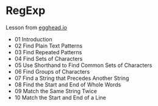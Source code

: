 # RegExp
Lesson from [egghead.io](https://egghead.io/series/regex-in-javascript)
- 01  Introduction
- 02  Find Plain Text Patterns
- 03  Find Repeated Patterns
- 04  Find Sets of Characters
- 05  Use Shorthand to Find Common Sets of Characters
- 06  Find Groups of Characters
- 07  Find a String that Precedes Another String
- 08  Find the Start and End of Whole Words
- 09  Match the Same String Twice
- 10  Match the Start and End of a Line
